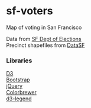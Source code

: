 # sf-voters
Map of voting in San Francisco

Data from [SF Dept of Elections](http://www.sfelections.org/results/20160607/#english_detail)  
Precinct shapefiles from [DataSF](https://data.sfgov.org/Geographic-Locations-and-Boundaries/Election-Precincts-Zipped-Shapefile-Format-/w3ua-z2my)

### Libraries
[D3](http://d3js.org)  
[Bootstrap](http://getbootstrap.com)  
[jQuery](http://jquery.com)  
[Colorbrewer](http://colorbrewer2.org)  
[d3-legend](http://d3-legend.susielu.com/)  
